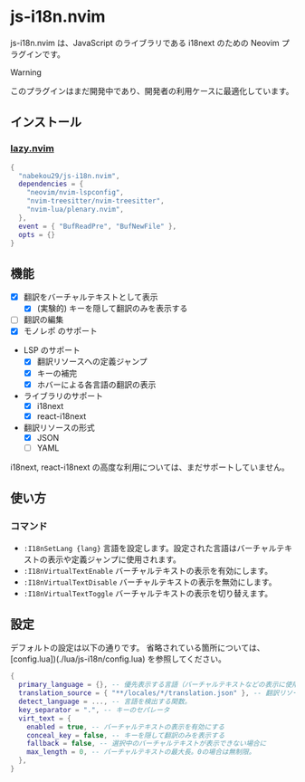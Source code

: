# js-i18n.nvim

js-i18n.nvim は、JavaScript のライブラリである i18next のための Neovim プラグインです。

> [!WARNING]
> このプラグインはまだ開発中であり、開発者の利用ケースに最適化しています。

## インストール

### [lazy.nvim](https://github.com/folke/lazy.nvim)

```lua
{
  "nabekou29/js-i18n.nvim",
  dependencies = {
    "neovim/nvim-lspconfig",
    "nvim-treesitter/nvim-treesitter",
    "nvim-lua/plenary.nvim",
  },
  event = { "BufReadPre", "BufNewFile" },
  opts = {}
}
```

## 機能

- [x] 翻訳をバーチャルテキストとして表示
  - [x] (実験的) キーを隠して翻訳のみを表示する
- [ ] 翻訳の編集
- [x] モノレポ のサポート
- LSP のサポート
  - [x] 翻訳リソースへの定義ジャンプ
  - [x] キーの補完
  - [x] ホバーによる各言語の翻訳の表示
- ライブラリのサポート
  - [x] i18next
  - [x] react-i18next
- 翻訳リソースの形式
  - [x] JSON
  - [ ] YAML

i18next, react-i18next の高度な利用については、まだサポートしていません。

## 使い方

### コマンド

- `:I18nSetLang {lang}`
  言語を設定します。設定された言語はバーチャルテキストの表示や定義ジャンプに使用されます。
- `:I18nVirtualTextEnable`
  バーチャルテキストの表示を有効にします。
- `:I18nVirtualTextDisable`
  バーチャルテキストの表示を無効にします。
- `:I18nVirtualTextToggle`
  バーチャルテキストの表示を切り替えます。

## 設定

デフォルトの設定は以下の通りです。
省略されている箇所については、[config.lua])(./lua/js-i18n/config.lua) を参照してください。

```lua
{
  primary_language = {}, -- 優先表示する言語（バーチャルテキストなどの表示に使用する言語の初期設定）
  translation_source = { "**/locales/*/translation.json" }, -- 翻訳リソースのパターン
  detect_language = ..., -- 言語を検出する関数。
  key_separator = ".", -- キーのセパレータ
  virt_text = {
    enabled = true, -- バーチャルテキストの表示を有効にする
    conceal_key = false, -- キーを隠して翻訳のみを表示する
    fallback = false, -- 選択中のバーチャルテキストが表示できない場合に
    max_length = 0, -- バーチャルテキストの最大長。0の場合は無制限。
  },
}
```
